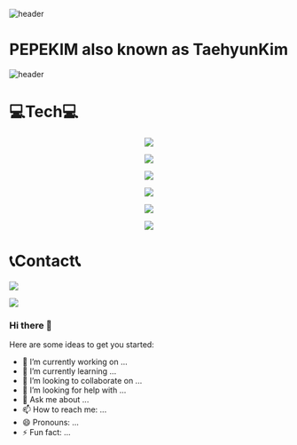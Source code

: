 ![header](https://capsule-render.vercel.app/api?type=wave&color=auto&height=300&section=header&text=PePeKim&fontSize=90)

# PEPEKIM also known as TaehyunKim

![header](https://capsule-render.vercel.app/api?type=wave&color=auto&height=300&section=footer&text=PePeKim&fontSize=90)

# 💻Tech💻

<div align="center">
<img src="https://img.shields.io/badge/JavaScript-F7DF1E?style=flat-square&logo=JavaScript&logoColor=white"/></a>

<img src="https://img.shields.io/badge/HTML5-E34F26?style=flat-square&logo=HTML5&logoColor=white"/></a>

<img src="https://img.shields.io/badge/CSS3-1572B6?style=flat-square&logo=CSS3&logoColor=white"/></a>

<img src="https://img.shields.io/badge/React-61DAFB?style=flat-square&logo=React&logoColor=white"/></a> 

<img src="https://img.shields.io/badge/styledComponents-DB7093?style=flat-square&logo=styled%2Dcomponents&logoColor=white"/></a>

<img src="https://img.shields.io/badge/Git-F05032?style=flat-square&logo=Git&logoColor=white"/></a>
</div>

# 📞Contact📞

<img src="https://img.shields.io/badge/Velog-00B336?style=flat-square&logo=Vimeo&logoColor=white"/></a>

<img src="https://img.shields.io/badge/Gmail-D14836?style=flat-square&logo=Gmail&logoColor=white"/></a>



### Hi there 👋

Here are some ideas to get you started:

- 🔭 I’m currently working on ...
- 🌱 I’m currently learning ...
- 👯 I’m looking to collaborate on ...
- 🤔 I’m looking for help with ...
- 💬 Ask me about ...
- 📫 How to reach me: ...
- 😄 Pronouns: ...
- ⚡ Fun fact: ...
